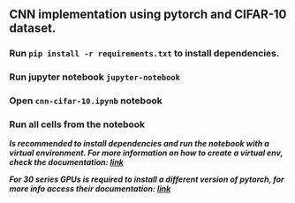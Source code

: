## CNN implementation using pytorch and CIFAR-10 dataset.


### Run `pip install -r requirements.txt` to install dependencies.
### Run jupyter notebook `jupyter-notebook`
### Open `cnn-cifar-10.ipynb` notebook
### Run all cells from the notebook 

***Is recommended to install dependencies and run the notebook with a virtual environment. For more information on how to create a virtual env, check the documentation: [link](https://docs.python.org/3/library/venv.html)***


***For 30 series GPUs is required to install a different version of pytorch,
for more info access their documentation: [link](https://pytorch.org/get-started/locally/)***
